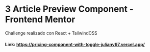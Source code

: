 # 3 Article Preview Component - Frontend Mentor

Challenge realizado con React + TailwindCSS

#### Link: https://pricing-component-with-toggle-julianv97.vercel.app/